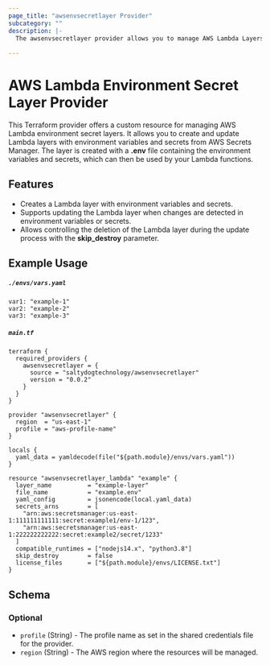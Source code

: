 ```yaml
---
page_title: "awsenvsecretlayer Provider"
subcategory: ""
description: |- 
  The awsenvsecretlayer provider allows you to manage AWS Lambda Layers with environment variables and secrets from AWS Secrets Manager.
  
---
```


# AWS Lambda Environment Secret Layer Provider

This Terraform provider offers a custom resource for managing AWS Lambda environment secret layers. It allows you to create and update Lambda layers with environment variables and secrets from AWS Secrets Manager. The layer is created with a **.env** file containing the environment variables and secrets, which can then be used by your Lambda functions.

## Features
- Creates a Lambda layer with environment variables and secrets.
- Supports updating the Lambda layer when changes are detected in environment variables or secrets.
- Allows controlling the deletion of the Lambda layer during the update process with the **skip_destroy** parameter.

## Example Usage

##### **`./envs/vars.yaml`**
```
var1: "example-1"
var2: "example-2"
var3: "example-3"
```

##### **`main.tf`**
```
terraform {
  required_providers {
    awsenvsecretlayer = {
      source = "saltydogtechnology/awsenvsecretlayer"
      version = "0.0.2"
    }
  }
}

provider "awsenvsecretlayer" {
  region  = "us-east-1"
  profile = "aws-profile-name"
}

locals {
  yaml_data = yamldecode(file("${path.module}/envs/vars.yaml"))
}

resource "awsenvsecretlayer_lambda" "example" {
  layer_name          = "example-layer"
  file_name           = "example.env"
  yaml_config         = jsonencode(local.yaml_data)
  secrets_arns        = [
    "arn:aws:secretsmanager:us-east-1:111111111111:secret:example1/env-1/123",
    "arn:aws:secretsmanager:us-east-1:222222222222:secret:example2/secret/1233"
  ]
  compatible_runtimes = ["nodejs14.x", "python3.8"]
  skip_destroy        = false
  license_files       = ["${path.module}/envs/LICENSE.txt"]
}
```

<!-- schema generated by tfplugindocs -->
## Schema

### Optional

- `profile` (String) - The profile name as set in the shared credentials file for the provider.
- `region` (String) - The AWS region where the resources will be managed.
